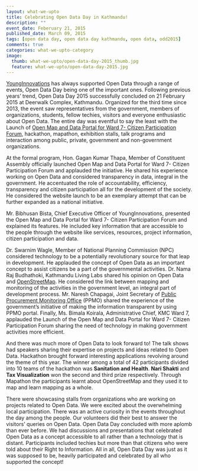 ```yaml
---
layout: what-we-upto 
title: Celebrating Open Data Day in Kathmandu!
description: ""
event_date: Feberuary 21, 2015
published_date: March 09, 2015
tags: [open data day, open data day kathmandu, open data, odd2015]
comments: true
categories: what-we-upto-category
image:
  thumb: what-we-upto/open-data-day-2015_thumb.jpg
  feature: what-we-upto/open-data-day-2015.jpg
---
```


[YoungInnovations](http://younginnovations.com.np) has always supported Open Data through a range of events, Open Data Day being one of the important ones. Following previous years’ trend, Open Data Day 2015 successfully concluded on 21 February 2015 at Deerwalk Complex, Kathmandu. Organized for the third time since 2013, the event saw representatives from the government, members of organizations, students, fellow techies, visitors and everyone enthusiastic about Open Data. The entire day was eventful to say the least with the Launch of [Open Map and Data Portal for Ward 7- Citizen Participation Forum](http://model4g.com/), hackathon, mapathon, exhibition stalls, talk programs and interaction among public, private, government and non-government organizations. 

At the formal program, Hon. Gagan Kumar Thapa, Member of Constituent Assembly officially launched Open Map and Data Portal for Ward 7- Citizen Participation Forum and applauded the initiative. He shared his experience working on Open Data and considered transparency in data, integral in the government. He accentuated the role of accountability, efficiency, transparency and citizen participation all for the development of the society. He considered the website launch to be an exemplary attempt that can be further expanded as a national initiative.

Mr. Bibhusan Bista, Chief Executive Officer of YoungInnovations, presented the Open Map and Data Portal for Ward 7- Citizen Participation Forum and explained its features. He included key information that are accessible to the people through the website like services, resources, project information, citizen participation and data.

Dr. Swarnim Wagle, Member of National Planning Commission (NPC) considered technology to be a potentially revolutionary source for that leap in development. He applauded the concept of Open Data as an important concept to assist citizens be a part of the governmental activities. Dr. Nama Raj Budhathoki, Kathmandu Living Labs shared his opinion on Open Data and [OpenStreetMap](http://www.openstreetmap.org/). He considered the link between mapping and monitoring of the activities in the government level, an integral part of development process. Mr. Naresh Chapagai, Joint Secretary of [Public Procurement Monitoring Office](http://www.ppmo.gov.np/) (PPMO) shared the experience of the government’s initiative of making the information transparent by using PPMO portal. Finally, Ms. Bimala Koirala, Administrative Chief, KMC  Ward 7, applauded the Launch of the Open Map and Data Portal for Ward 7- Citizen Participation Forum sharing the need of technology in making government activities more efficient. 

And there was much more of Open Data to look forward to! The talk shows had speakers sharing their expertise on projects and ideas related to Open Data. Hackathon brought forward interesting applications revolving around the theme of this year. The winner among a total of 42 participants divided into 10 teams of the hackathon was **Sanitation and Health**. **Nari Shakti** and **Tax Visualization** won the second and third prize respectively.  Through Mapathon the participants learnt about OpenStreetMap and they used it to map and learn mapping as a whole.

There were showcasing stalls from organizations who are working on projects related to Open Data. We were excited about the overwhelming local participation. There was an active curiosity in the events throughout the day among the people. Our volunteers did their best to answer the visitors’ queries on Open Data. Open Data Day concluded with more aplomb than ever before. We had discussions and presentations that celebrated Open Data as a concept accessible to all rather than a technology that is distant. Participants included techies but more than that citizens who were told about their Right to Information. All in all, Open Data Day was just as it was supposed to be, heavily participated and celebrated by all who supported the concept!
